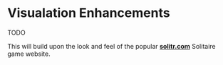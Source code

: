 # Visualation Enhancements

TODO

This will build upon the look and feel of the popular **[solitr.com](https://www.solitr.com/)** Solitaire game website.

